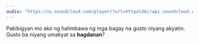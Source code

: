 ```yaml
---
audio: "https://w.soundcloud.com/player/?url=https%3A//api.soundcloud.com/tracks/1472807950%3Fsecret_token%3Ds-c5afaqgUQcm&color=%23ff5500&auto_play=true&hide_related=false&show_comments=true&show_user=true&show_reposts=false&show_teaser=true&visual=true"
---
```


Pakibigyan mo ako ng halimbawa ng mga bagay na gusto niyang akyatin. Gusto ba niyang umakyat sa <strong>hagdanan</strong>?